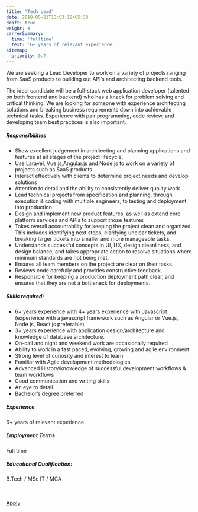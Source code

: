 ```yaml
---
title: "Tech Lead"
date: 2018-05-21T13:03:18+05:30
draft: true
weight: 4
carrerSummary:
  time: 'fulltime'
  text: '6+ years of relevant experience'
sitemap:
  priority: 0.7
---
```


<div class="col-md-8 col-sm-12 job-details">
  <p>
    We are seeking a Lead Developer to work on a variety of projects ranging from SaaS products to building out API’s and architecting backend tools.
  </p>
  <p>
    The ideal candidate will be a full-stack web application developer (talented on both frontend and backend) who has a knack for problem solving and critical thinking. We are looking for someone with experience architecting solutions and breaking business requirements down into achievable technical tasks. Experience with pair programming, code review, and developing team best practices is also important.
  </p>
  <div class="text-block">
    <h5>Responsibilities</h5>
    <ul class="bullets">
      <li>
        Show excellent judgement in architecting and planning applications and features at all stages of the project lifecycle.
      </li>
      <li>
        Use Laravel, Vue.js,Angular.js  and Node js to work on a variety of projects such as SaaS products 
      </li>
      <li>
        Interact effectively with clients to determine project needs and develop solutions
      </li>
      <li>
        Attention to detail and the ability to consistently deliver quality work
      </li>
      <li>
        Lead technical projects from specification and planning, through execution & coding with multiple engineers, to testing and deployment into production
      </li>
      <li>
        Design and implement new product features, as well as extend core platform services and APIs to support those features
      </li>
      <li>
        Takes overall accountability for keeping the project clean and organized. This includes identifying next steps, clarifying unclear tickets, and breaking larger tickets into smaller and more manageable tasks.
      </li>
      <li>
        Understands successful concepts in UI, UX, design cleanliness, and design balance, and takes appropriate action to resolve situations where minimum standards are not being met.
      </li>
      <li>
        Ensures all team members on the project are clear on their tasks.
      </li>
      <li>
        Reviews code carefully and provides constructive feedback.
      </li>
      <li>
        Responsible for keeping a production deployment path clear, and ensures that they are not a bottleneck for deployments.
      </li>
    </ul>
  </div>
  <div class="text-block">
    <h5>Skills required:</h5>
    <ul class="bullets">
      <li>
        6+ years experience with 4+ years experience with Javascript (experience with a javascript framework such as Angular or Vue.js, Node js, React js preferable)
      </li>
      <li>
        3+ years experience with application design/architecture and knowledge of database architecture.
      </li>
      <li>
        On-call and night and weekend work are occasionally required
      </li>
      <li>
        Ability to work in a fast paced, evolving, growing and agile environment
      </li>
      <li>
        Strong level of curiosity and interest to learn
      </li>
      <li>
        Familiar with Agile development methodologies
      </li>
      <li>
        Advanced History/knowledge of successful development workflows & team workflows
      </li>
      <li>
        Good communication and writing skills
      </li>
      <li>
        An eye to detail. 
      </li>
      <li>
        Bachelor’s degree preferred
      </li>
    </ul>
  </div>
</div>
<div class="col-md-offset-1 col-md-3 col-sm-12">
  <div class="text-block">
    <h5>Experience</h5>
    <p>
      6+ years of relevant experience
    </p>
  </div>
  <div class="text-block">
    <h5>Employment Terms</h5>
    <p>
      Full time
    </p>
  </div>
  <div class="text-block">
    <h5>Educational Qualification:</h5>
    <p>
      B.Tech / MSc IT / MCA
    </p>
  </div>
</div>
<div class="col-lg-12">
  <br><br>
  <div class="text-block">
    <a class="btn btn--primary type--uppercase" target="_blank" rel="noopener" href="mailto:careers@improwised.com?subject=Apply for tech lead">
    <span class="btn__text">
      Apply
    </span>
    </a>
  </div>
</div>

